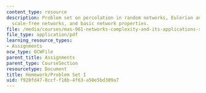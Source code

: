 ```yaml
---
content_type: resource
description: Problem set on percolation in random networks, Eulerian and planar graphs,
  scale-free networks, and basic network properties.
file: /media/courses/mas-961-networks-complexity-and-its-applications-spring-2011/f920fd478ccff18b4f63a50e5bd309a7_MITMAS_961S11_HW1_API3091.pdf
file_type: application/pdf
learning_resource_types:
- Assignments
ocw_type: OCWFile
parent_title: Assignments
parent_type: CourseSection
resourcetype: Document
title: Homework/Problem Set I
uid: f920fd47-8ccf-f18b-4f63-a50e5bd309a7
---
```

